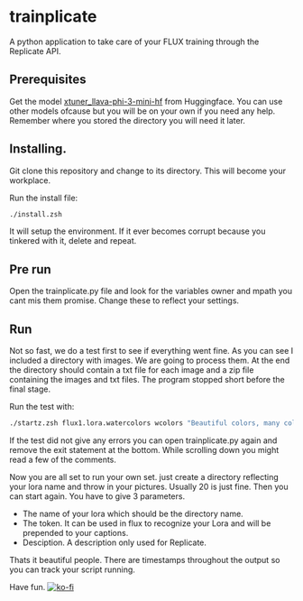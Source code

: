 # trainplicate

A python application to take care of your FLUX training through the Replicate API.

## Prerequisites

Get the model [xtuner_llava-phi-3-mini-hf](https://huggingface.co/xtuner/llava-phi-3-mini-hf) from Huggingface. You can use other models ofcause but you will be on your own if you need any help. Remember where you stored the directory you will need it later.

## Installing.

Git clone this repository and change to its directory. This will become your workplace.

Run the install file:

```zsh
./install.zsh
```

It will setup the environment. If it ever becomes corrupt because you tinkered with it, delete and repeat.

## Pre run

Open the trainplicate.py file and look for the variables owner and mpath you cant mis them promise. Change these to reflect your settings.

## Run

Not so fast, we do a test first to see if everything went fine. As you can see I included a directory with images. We are going to process them. At the end the directory should contain a txt file for each image and a zip file containing the images and txt files. The program stopped short before the final stage.

Run the test with:

```zsh
./startz.zsh flux1.lora.watercolors wcolors "Beautiful colors, many colors."
```

If the test did not give any errors you can open trainplicate.py again and remove the exit statement at the bottom. While scrolling down you might read a few of the comments.

Now you are all set to run your own set. just create a directory reflecting your lora name and throw in your pictures. Usually 20 is just fine. Then you can start again. You have to give 3 parameters. 

* The name of your lora which should be the directory name.
* The token. It can be used in flux to recognize your Lora and will be prepended to your captions.
* Desciption. A description only used for Replicate. 
 
Thats it beautiful people. There are timestamps throughout the output so you can track your script running.

Have fun. [![ko-fi](https://ko-fi.com/img/githubbutton_sm.svg)](https://ko-fi.com/Q5Q8124DNL)



